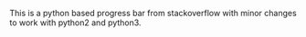 This is a python based progress bar from stackoverflow with minor changes to work with python2 and python3.